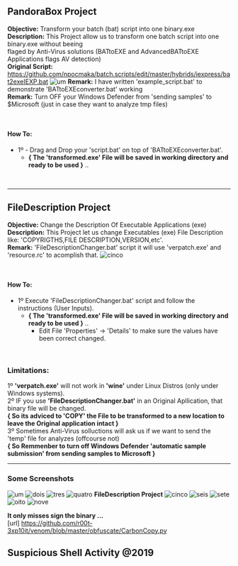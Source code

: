 ## PandoraBox Project

**Objective:** Transform your batch (bat) script into one binary.exe<br />
**Description:** This Project allow us to transform one batch script into one binary.exe without beeing<br />
flaged by Anti-Virus solutions (BATtoEXE and AdvancedBATtoEXE Applications flags AV detection)<br />
**Original Script:** https://github.com/npocmaka/batch.scripts/edit/master/hybrids/iexpress/bat2exeIEXP.bat
![um](https://user-images.githubusercontent.com/23490060/71759053-72dd3980-2e9f-11ea-8d3e-435def757fc7.png)
**Remark:** I have written 'example_script.bat' to demonstrate 'BATtoEXEconverter.bat' working<br />
**Remark:** Turn OFF your Windows Defender from 'sending samples' to $Microsoft (just in case they want to analyze tmp files)<br />


<br />

#### How To:
- 1º - Drag and Drop your 'script.bat' on top of 'BATtoEXEconverter.bat'.<br />
  - **{ The 'transformed.exe' File will be saved in working directory and ready to be used }** ..<br />

<br />

---

## FileDescription Project

**Objective:** Change the Description Of Executable Applications (exe)<br />
**Description:** This Project let us change Executables (exe) File Description like: 'COPYRIGTHS,FILE DESCRIPTION,VERSION,etc'.<br />
**Remark:** 'FileDescriptionChanger.bat' script it will use 'verpatch.exe' and 'resource.rc' to acomplish that.
![cinco](https://user-images.githubusercontent.com/23490060/71759067-96a07f80-2e9f-11ea-8ff2-4e87b3ef9832.png)

<br /> 

#### How To:
- 1º Execute 'FileDescriptionChanger.bat' script and follow the instructions (User Inputs).<br />
  - **{ The 'transformed.exe' File will be saved in working directory and ready to be used }** ..<br />
    - Edit File 'Properties' -> 'Details' to make sure the values have been correct changed.<br />

<br />

### Limitations:
1º **'verpatch.exe'** will not work in **'wine'** under Linux Distros (only under Windows systems).<br />
2º IF you use **'FileDescriptionChanger.bat'** in an Original Apllication, that binary file will be changed.<br />
**{ So its adviced to 'COPY' the File to be transformed to a new location to leave the Original application intact }**<br />
3º Sometimes Anti-Virus solluctions will ask us if we want to send the 'temp' file for analyzes (offcourse not)<br />
**{ So Remmenber to turn off Windows Defender 'automatic sample submission' from sending samples to Microsoft }**

---

### Some Screenshots
![um](https://user-images.githubusercontent.com/23490060/71759053-72dd3980-2e9f-11ea-8d3e-435def757fc7.png)
![dois](https://user-images.githubusercontent.com/23490060/71759058-7f619200-2e9f-11ea-9d54-dc45b30565ad.png)
![tres](https://user-images.githubusercontent.com/23490060/71759061-8688a000-2e9f-11ea-9fa8-fc718df41798.png)
![quatro](https://user-images.githubusercontent.com/23490060/71759063-90120800-2e9f-11ea-90c6-27536fa3a1ec.png)
**FileDescription Project**
![cinco](https://user-images.githubusercontent.com/23490060/71759067-96a07f80-2e9f-11ea-8ff2-4e87b3ef9832.png)
![seis](https://user-images.githubusercontent.com/23490060/71759070-9c966080-2e9f-11ea-80c5-45900e83a9fa.png)
![sete](https://user-images.githubusercontent.com/23490060/71759071-a15b1480-2e9f-11ea-86e4-bc7198de670d.png)
![oito](https://user-images.githubusercontent.com/23490060/71759074-a5873200-2e9f-11ea-942d-305c5a227066.png)
![nove](https://user-images.githubusercontent.com/23490060/71759075-a9b34f80-2e9f-11ea-9896-979129015c1f.png)

**It only misses sign the binary ...**<br />
[url] https://github.com/r00t-3xp10it/venom/blob/master/obfuscate/CarbonCopy.py

## Suspicious Shell Activity @2019
